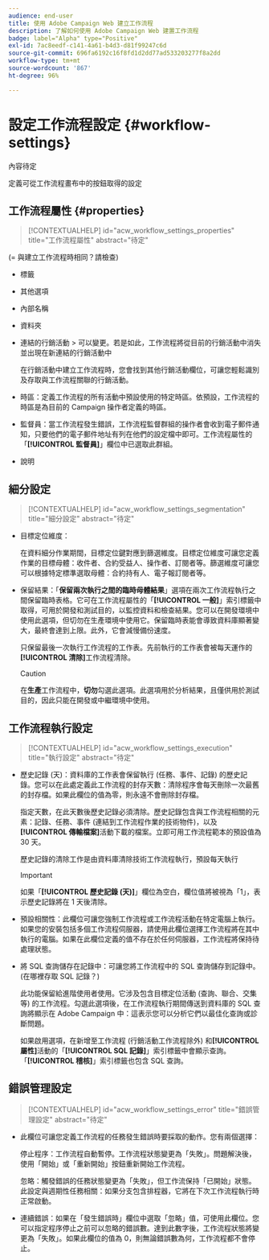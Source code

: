 ```yaml
---
audience: end-user
title: 使用 Adobe Campaign Web 建立工作流程
description: 了解如何使用 Adobe Campaign Web 建置工作流程
badge: label="Alpha" type="Positive"
exl-id: 7ac8eedf-c141-4a61-b4d3-d81f99247c6d
source-git-commit: 696fa6192c16f8fd1d2dd77ad533203277f8a2dd
workflow-type: tm+mt
source-wordcount: '867'
ht-degree: 96%

---
```


# 設定工作流程設定 {#workflow-settings}

內容待定

定義可從工作流程畫布中的按鈕取得的設定
<!--à reformuler-->

## 工作流程屬性 {#properties}

>[!CONTEXTUALHELP]
>id="acw_workflow_settings_properties"
>title="工作流程屬性"
>abstract="待定"

(= 與建立工作流程時相同？請檢查)

* 標籤
* 其他選項
* 內部名稱
* 資料夾
* 連結的行銷活動 > 可以變更。若是如此，工作流程將從目前的行銷活動中消失並出現在新連結的行銷活動中

   在行銷活動中建立工作流程時，您會找到其他行銷活動欄位，可讓您輕鬆識別及存取與工作流程關聯的行銷活動。

* 時區：定義工作流程的所有活動中預設使用的特定時區。依預設，工作流程的時區是為目前的 Campaign 操作者定義的時區。
* 監督員：當工作流程發生錯誤，工作流程監督群組的操作者會收到電子郵件通知，只要他們的電子郵件地址有列在他們的設定檔中即可。工作流程屬性的「**[!UICONTROL 監督員]**」欄位中已選取此群組。
* 說明

## 細分設定

>[!CONTEXTUALHELP]
>id="acw_workflow_settings_segmentation"
>title="細分設定"
>abstract="待定"

* 目標定位維度：

   在資料細分作業期間，目標定位鍵對應到篩選維度。目標定位維度可讓您定義作業的目標母體：收件者、合約受益人、操作者、訂閱者等。篩選維度可讓您可以根據特定標準選取母體：合約持有人、電子報訂閱者等。

* 保留結果：「**保留兩次執行之間的臨時母體結果**」選項在兩次工作流程執行之間保留臨時表格。它可在工作流程屬性的「**[!UICONTROL 一般]**」索引標籤中取得，可用於開發和測試目的，以監控資料和檢查結果。您可以在開發環境中使用此選項，但切勿在生產環境中使用它。保留臨時表能會導致資料庫顯著變大，最終會達到上限。此外，它會減慢備份速度。

   只保留最後一次執行工作流程的工作表。先前執行的工作表會被每天運作的&#x200B;**[!UICONTROL 清除]**&#x200B;工作流程清除。

   >[!CAUTION]
   >
   >在&#x200B;**生產**&#x200B;工作流程中，**切勿**&#x200B;勾選此選項。此選項用於分析結果，且僅供用於測試目的，因此只能在開發或中繼環境中使用。

## 工作流程執行設定

>[!CONTEXTUALHELP]
>id="acw_workflow_settings_execution"
>title="執行設定"
>abstract="待定"

* 歷史記錄 (天)：資料庫的工作表會保留執行 (任務、事件、記錄) 的歷史記錄。您可以在此處定義此工作流程的封存天數：清除程序會每天刪除一次最舊的封存檔。如果此欄位的值為零，則永遠不會刪除封存檔。

   指定天數，在此天數後歷史記錄必須清除。歷史記錄包含與工作流程相關的元素：記錄、任務、事件 (連結到工作流程作業的技術物件)，以及&#x200B;**[!UICONTROL 傳輸檔案]**&#x200B;活動下載的檔案。立即可用工作流程範本的預設值為 30 天。

   歷史記錄的清除工作是由資料庫清除技術工作流程執行，預設每天執行

   >[!IMPORTANT]
   >
   >如果「**[!UICONTROL 歷史記錄 (天)]**」欄位為空白，欄位值將被視為「1」，表示歷史記錄將在 1 天後清除。

* 預設相關性：此欄位可讓您強制工作流程或工作流程活動在特定電腦上執行。如果您的安裝包括多個工作流程伺服器，請使用此欄位選擇工作流程將在其中執行的電腦。如果在此欄位定義的值不存在於任何伺服器，工作流程將保持待處理狀態。

* 將 SQL 查詢儲存在記錄中：可讓您將工作流程中的 SQL 查詢儲存到記錄中。(在哪裡存取 SQL 記錄？)

   此功能保留給進階使用者使用。它涉及包含目標定位活動 (查詢、聯合、交集等) 的工作流程。勾選此選項後，在工作流程執行期間傳送到資料庫的 SQL 查詢將顯示在 Adobe Campaign 中：這表示您可以分析它們以最佳化查詢或診斷問題。

   如果啟用選項，在新增至工作流程 (行銷活動工作流程除外) 和&#x200B;**[!UICONTROL 屬性]**&#x200B;活動的「**[!UICONTROL SQL 記錄]**」索引標籤中會顯示查詢。「**[!UICONTROL 稽核]**」索引標籤也包含 SQL 查詢。

## 錯誤管理設定

>[!CONTEXTUALHELP]
>id="acw_workflow_settings_error"
>title="錯誤管理設定"
>abstract="待定"

* 此欄位可讓您定義工作流程的任務發生錯誤時要採取的動作。您有兩個選擇：

   停止程序：工作流程自動暫停。工作流程狀態變更為「失敗」。問題解決後，使用「開始」或「重新開始」按鈕重新開始工作流程。

   忽略：觸發錯誤的任務狀態變更為「失敗」，但工作流保持「已開始」狀態。此設定與週期性任務相關：如果分支包含排程器，它將在下次工作流程執行時正常啟動。

* 連續錯誤：如果在「發生錯誤時」欄位中選取「忽略」值，可使用此欄位。您可以指定程序停止之前可以忽略的錯誤數。達到此數字後，工作流程狀態將變更為「失敗」。如果此欄位的值為 0，則無論錯誤數為何，工作流程都不會停止。
